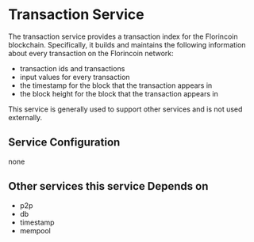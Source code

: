 # Transaction Service

The transaction service provides a transaction index for the Florincoin blockchain. Specifically, it builds and maintains the following information about every transaction on the Florincoin network:

- transaction ids and transactions
- input values for every transaction
- the timestamp for the block that the transaction appears in
- the block height for the block that the transaction appears in

This service is generally used to support other services and is not used externally.

## Service Configuration

none

## Other services this service Depends on

- p2p
- db
- timestamp
- mempool
